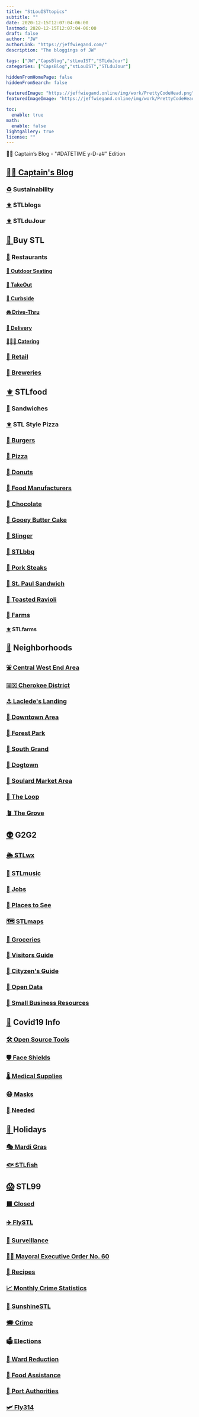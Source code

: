 ```yaml
---
title: "StLouISTtopics"
subtitle: ""
date: 2020-12-15T12:07:04-06:00
lastmod: 2020-12-15T12:07:04-06:00
draft: false
author: "JW"
authorLink: "https://jeffwiegand.com/"
description: "The bloggings of JW"

tags: ["JW","CapsBlog","stLouIST","STLduJour"]
categories: ["CapsBlog","stLouIST","STLduJour"]

hiddenFromHomePage: false
hiddenFromSearch: false

featuredImage: "https://jeffwiegand.online/img/work/PrettyCodeHead.png"
featuredImageImage: "https://jeffwiegand.online/img/work/PrettyCodeHead.png"

toc:
  enable: true
math:
  enable: false
lightgallery: true
license: ""
---
```


🏴‍☠️ Captain’s Blog - "#DATETIME y-D-a#" Edition

<!--more-->
## [🏴‍☠️ Captain's Blog](https://stlouist.com/CapsBlog)
### [♻](https://stlouist.com/sustainability)️ Sustainability
### [⚜](https://stlouist.com/STLblogs)️ STLblogs
### [⚜](https://stlouist.com/STLduJour)️ STLduJour


## [👜 ](https://stlouist.com/bUySTL)Buy STL
### [🍴](https://stlouist.com/bUySTL/restaurants) Restaurants
#### [🎐 Outdoor Seating](https://stlouist.com/restaurants/outdoor-seating)
#### [🥡 TakeOut](https://stlouist.com/TakeOut)
#### [🚗 Curbside](https://stlouist.com/curbside)
#### [🚘 Drive-Thru](https://stlouist.com/drive-thru)
#### [🚚 Delivery](https://stlouist.com/delivery)
#### [👩🏻‍🍳 Catering](https://stlouist.com/node/9667)
### [👛 Retail](https://stlouist.com/Retail)
### [🍺 Breweries](https://stlouist.com/bUySTL/breweries)


## [⚜️](https://stlouist.com/STLfood) STLfood
### [🌭](https://stlouist.com/node/8913) Sandwiches
### [⚜️](https://stlouist.com/STLpizza) STL Style Pizza
### [🍔 Burgers](https://stlouist.com/Burgers)
### [🍕 Pizza](https://stlouist.com/STLfood/pizza)
### [🍩 Donuts](https://stlouist.com/Donuts)
### [🍪 Food Manufacturers](https://stlouist.com/bUySTL/Food-Manufacturers)
### [🍫 Chocolate](https://stlouist.com/chocolate)
### [🍰 Gooey Butter Cake](https://stlouist.com/STLfood/gooey-butter-cake)
### [🍳 Slinger](https://stlouist.com/node/6560)
### [🐽 STLbbq](https://stlouist.com/STLbbq)
### [🥩 Pork Steaks](https://stlouist.com/PorkSteaks)
### [🥪 St. Paul Sandwich](https://stlouist.com/StPaulSandwich)
### [🥟 Toasted Ravioli](https://stlouist.com/node/5254)
### [🚜 Farms](https://stlouist.com/Farms)
#### [⚜️](https://stlouist.com/STLfarms) STLfarms


## [🏡](https://stlouist.com/g2g2/neighborhoods) Neighborhoods
### [⛲️ Central West End Area](https://stlouist.com/visitors/cwe-area)
### [🇲🇽 Cherokee District](https://stlouist.com/visitors/cherokee)
### [⚓️ Laclede's Landing](https://stlouist.com/node/8075)
### [🏢 Downtown Area](https://stlouist.com/visitors/downtown-area)
### [🌳 Forest Park](https://stlouist.com/node/9111)
### [🍚 South Grand](https://stlouist.com/visitors/south-grand)
### [🐢 Dogtown](https://stlouist.com/visitors/dogtown)
### [🥬 Soulard Market Area](https://stlouist.com/visitors/soulard-market)
### [🚋 The Loop](https://stlouist.com/visitors/the-loop)
### [🪴 The Grove](https://stlouist.com/visitors/the-grove)


## [👽](https://stlouist.com/G2G2) G2G2
### [🌦 STLwx](https://stlouist.com/STLwx)
### [🎸 STLmusic](https://stlouist.com/STLmusic)
### [📄 Jobs](https://stlouist.com/STLhelp/jobs)
### [📍 Places to See](https://stlouist.com/places-to-see)
### [🗺 STLmaps](https://stlouist.com/STLmaps)
### [🛒 Groceries](https://stlouist.com/groceries)
### [🧳 Visitors Guide](https://stlouist.com/visitors-guide)
### [🔰 Cityzen's Guide](https://stlouist.com/cityzen-guide)
### [🔌 Open Data](https://stlouist.com/OpenData)
### [🏪 Small Business Resources](https://stlouist.com/SmallBusiness)


## [🦠](https://stlouist.com/Covid19) Covid19 Info
### [🛠 Open Source Tools](https://stlouist.com/OpenSource)
### [🛡 Face Shields](https://stlouist.com/node/11423)
### [🌡 Medical Supplies](https://stlouist.com/node/11314)
### [😷 Masks](https://stlouist.com/masks)
### [🥺 Needed](https://stlouist.com/STLhelp/needed)


## [🎏 ](https://stlouist.com/Holidays)Holidays
### [🎭 Mardi Gras](https://stlouist.com/MardiGras)
### [🐟 STLfish](https://stlouist.com/STLfish)


## [😱](https://stlouist.com/STL99) STL99
### [⬛️ Closed](https://stlouist.com/closed)
### [✈️ FlySTL](https://stlouist.com/FlySTL)
### [👀 Surveillance](https://stlouist.com/surveillance)
### [👩🏼 Mayoral Executive Order No. 60](https://stlouist.com/node/9305)
### [📇 Recipes](https://stlouist.com/recipes)
### [📈 Monthly Crime Statistics](https://stlouist.com/node/9666)
### [🔅 SunshineSTL](https://stlouist.com/SunshineSTL)
### [🗯 Crime](https://stlouist.com/crime)
### [🗳 Elections](https://stlouist.com/elections)
### [🧮 Ward Reduction](https://stlouist.com/node/12963)
### [🧺 Food Assistance](https://stlouist.com/food-and-family-care-assistance)
### [🚢 Port Authorities](https://stlouist.com/portauthorities)
### [🛩 Fly314](https://stlouist.com/Fly314)